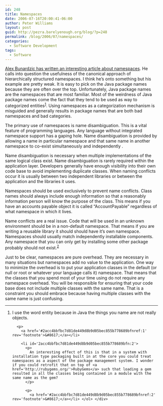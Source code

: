 ```yaml
---
id: 248
title: Namespaces
date: 2006-07-16T20:00:41-06:00
author: Peter Williams
layout: post
guid: http://pezra.barelyenough.org/blog/?p=248
permalink: /blog/2006/07/namespaces/
categories:
  - Software Development
tags:
  - Software
---
```

[Alex Bunardzic has written an interesting article about namespaces](http://jooto.com/blog/index.php/2006/07/14/the-namespaces-controversy/). He calls into question the usefulness of the canonical approach of hierarchically structured namespaces. I think he&#8217;s onto something but his example are pretty weak. It is easy to pick on the Java package names because they are often over the top. Unfortunately, Java package names are the namespaces that are most familiar. Most of the weirdness of Java package names come the fact that they tend to be used as way to categorized entities<sup id='2acc4bbfbc7d81de449d8b9d05bec855b778689bfnref:1'><a href='#2acc4bbfbc7d81de449d8b9d05bec855b778689bfn:1' rel='footnote'>1</a></sup>. Using namespaces as a categorization mechanism is misguided and generally results in package names that are both bad namespaces and bad categories.

The primary use of namespaces is name disambiguation. This is a vital feature of programming languages. Any language without integrated namespace support has a gaping hole. Name disambiguation is provided by allowing a name in particular namespace and that same name in another namespace to co-exist simultaneously and independently .

Name disambiguation is necessary when multiple implementations of the same logical class exist. Name disambiguation is rarely required within the application layer. Developers generally have enough visibility into their own code base to avoid implementing duplicate classes. When naming conflicts occur it is usually between two independent libraries or between the application and the libraries it uses.

Namespaces should be used exclusively to prevent name conflicts. Class names should always include enough information so that a reasonably information person will know the purpose of the class. This means if you have an accounts payable object it is called &#8220;AccountPayable&#8221; regardless of what namespace in which it lives.

Name conflicts are a real issue. Code that will be used in an unknown environment should be in a non-default namespace. That means if you are writing a reusable library it should should have it&#8217;s own namespace. Namespaces should usually match independently installable components. Any namespace that you can only get by installing some other package probably should not exist.<sup id='2acc4bbfbc7d81de449d8b9d05bec855b778689bfnref:2'><a href='#2acc4bbfbc7d81de449d8b9d05bec855b778689bfn:2' rel='footnote'>2</a></sup>

Just to be clear, namespaces are pure overhead. They are necessary in many situations but namespaces add no value to the application. One way to minimize the overhead is to put your application classes in the default (or null or root or whatever your language calls it) namespace. That means that the classes that you spend most of your time using do not require any namespace overhead. You will be responsible for ensuring that your code base does not include multiple classes with the same name. That is a constraint you should embrace because having multiple classes with the same name is just confusing.

<div class='footnotes'>
  <hr />
  
  <ol>
    <li id='2acc4bbfbc7d81de449d8b9d05bec855b778689bfn:1'>
      <p>
        I use the word entity because in Java the things you name are not really objects.
      </p>
      
      <p>
        <a href='#2acc4bbfbc7d81de449d8b9d05bec855b778689bfnref:1' rev='footnote'>&#8617;</a></li> 
        
        <li id='2acc4bbfbc7d81de449d8b9d05bec855b778689bfn:2'>
          <p>
            An interesting effect of this is that in a system with installation type packaging built in at the core you could treat namespaces as a aspect of the package management system. I wonder if you could retrofit that on top of <a href='http://rubygems.org/'>RubyGems</a> such that loading a gem resulted in all the classes being contained in a module with the same name as the gem?
          </p>
          
          <p>
            <a href='#2acc4bbfbc7d81de449d8b9d05bec855b778689bfnref:2' rev='footnote'>&#8617;</a></li> </ol> </div>